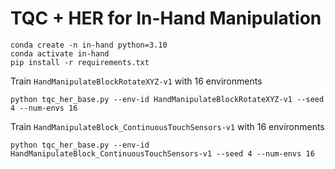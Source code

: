 # TQC + HER for In-Hand Manipulation

```
conda create -n in-hand python=3.10
conda activate in-hand
pip install -r requirements.txt
```

Train `HandManipulateBlockRotateXYZ-v1` with 16 environments
```
python tqc_her_base.py --env-id HandManipulateBlockRotateXYZ-v1 --seed 4 --num-envs 16
```

Train `HandManipulateBlock_ContinuousTouchSensors-v1` with 16 environments
```
python tqc_her_base.py --env-id HandManipulateBlock_ContinuousTouchSensors-v1 --seed 4 --num-envs 16
```
